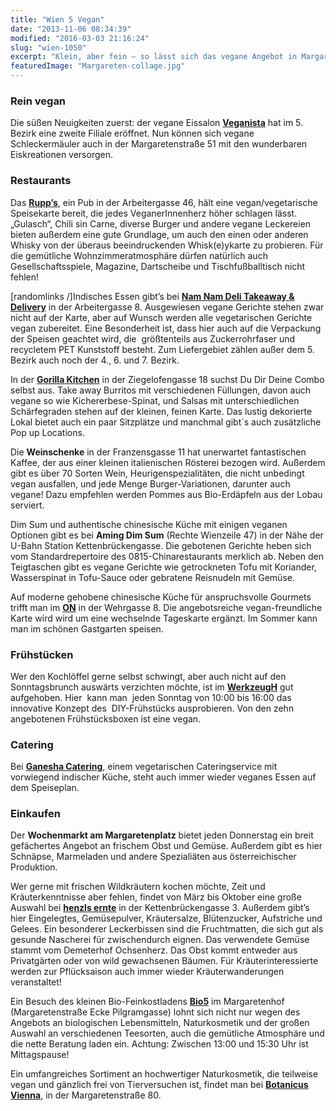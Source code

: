```yaml
---
title: "Wien 5 Vegan"
date: "2013-11-06 08:34:39"
modified: "2016-03-03 21:16:24"
slug: "wien-1050"
excerpt: "Klein, aber fein – so lässt sich das vegane Angebot in Margareten, dem 5. Wiener Gemeindebezirk, am besten beschreiben."
featuredImage: "Margareten-collage.jpg"
---
```


### Rein vegan

Die süßen Neuigkeiten zuerst: der vegane Eissalon [**Veganista**](http://www.veganista.at/) hat im 5. Bezirk eine zweite Filiale eröffnet. Nun können sich vegane Schleckermäuler auch in der Margaretenstraße 51 mit den wunderbaren Eiskreationen versorgen.

### Restaurants

Das **[Rupp’s](http://www.rupps.at/ "Rupp's")**, ein Pub in der Arbeitergasse 46, hält eine vegan/vegetarische Speisekarte bereit, die jedes VeganerInnenherz höher schlagen lässt. „Gulasch“, Chili sin Carne, diverse Burger und andere vegane Leckereien bieten außerdem eine gute Grundlage, um auch den einen oder anderen Whisky von der überaus beeindruckenden Whisk(e)ykarte zu probieren. Für die gemütliche Wohnzimmeratmosphäre dürfen natürlich auch Gesellschaftsspiele, Magazine, Dartscheibe und Tischfußballtisch nicht fehlen!

\[randomlinks /\]Indisches Essen gibt’s bei **[Nam Nam Deli Takeaway & Delivery](http://www.nam-nam.at/deli/ "Nam Nam Deli")** in der Arbeitergasse 8. Ausgewiesen vegane Gerichte stehen zwar nicht auf der Karte, aber auf Wunsch werden alle vegetarischen Gerichte vegan zubereitet. Eine Besonderheit ist, dass hier auch auf die Verpackung der Speisen geachtet wird, die  größtenteils aus Zuckerrohrfaser und recycletem PET Kunststoff besteht. Zum Liefergebiet zählen außer dem 5. Bezirk auch noch der 4., 6. und 7. Bezirk.

In der **[Gorilla Kitchen](https://www.facebook.com/gorillakitchen2013)** in der Ziegelofengasse 18 suchst Du Dir Deine Combo selbst aus. Take away Burritos mit verschiedenen Füllungen, davon auch vegane so wie Kichererbese-Spinat, und Salsas mit unterschiedlichen Schärfegraden stehen auf der kleinen, feinen Karte. Das lustig dekorierte Lokal bietet auch ein paar Sitzplätze und manchmal gibt´s auch zusätzliche Pop up Locations.

Die **Weinschenke** in der Franzensgasse 11 hat unerwartet fantastischen Kaffee, der aus einer kleinen italienischen Rösterei bezogen wird. Außerdem gibt es über 70 Sorten Wein, Heurigenspezialitäten, die nicht unbedingt vegan ausfallen, und jede Menge Burger-Variationen, darunter auch vegane! Dazu empfehlen werden Pommes aus Bio-Erdäpfeln aus der Lobau serviert.

Dim Sum und authentische chinesische Küche mit einigen veganen Optionen gibt es bei **Aming Dim Sum** (Rechte Wienzeile 47) in der Nähe der U-Bahn Station Kettenbrückengasse. Die gebotenen Gerichte heben sich vom Standardrepertoire des 0815-Chinarestaurants merklich ab. Neben den Teigtaschen gibt es vegane Gerichte wie getrockneten Tofu mit Koriander, Wasserspinat in Tofu-Sauce oder gebratene Reisnudeln mit Gemüse.

Auf moderne gehobene chinesische Küche für anspruchsvolle Gourmets trifft man im [**ON**](http://www.restaurant-on.at/) in der Wehrgasse 8. Die angebotsreiche vegan-freundliche Karte wird wird um eine wechselnde Tageskarte ergänzt. Im Sommer kann man im schönen Gastgarten speisen.

### Frühstücken

Wer den Kochlöffel gerne selbst schwingt, aber auch nicht auf den Sonntagsbrunch auswärts verzichten möchte, ist im **[WerkzeugH](http://www.werkzeugh.at/ "WerkzeugH")** gut aufgehoben. Hier  kann man  jeden Sonntag von 10:00 bis 16:00 das innovative Konzept des  DIY-Frühstücks ausprobieren. Von den zehn angebotenen Frühstücksboxen ist eine vegan.

### Catering

Bei **[Ganesha Catering](http://www.ganesha-catering.at/ "Ganesha Catering")**, einem vegetarischen Cateringservice mit vorwiegend indischer Küche, steht auch immer wieder veganes Essen auf dem Speiseplan.

### Einkaufen

Der **Wochenmarkt am Margaretenplatz** bietet jeden Donnerstag ein breit gefächertes Angebot an frischem Obst und Gemüse. Außerdem gibt es hier Schnäpse, Marmeladen und andere Spezialiäten aus österreichischer Produktion.

Wer gerne mit frischen Wildkräutern kochen möchte, Zeit und Kräuterkenntnisse aber fehlen, findet von März bis Oktober eine große Auswahl bei **[henzls ernte](http://www.henzls.at/ "henzls ernte")** in der Kettenbrückengasse 3. Außerdem gibt’s hier Eingelegtes, Gemüsepulver, Kräutersalze, Blütenzucker, Aufstriche und Gelees. Ein besonderer Leckerbissen sind die Fruchtmatten, die sich gut als gesunde Nascherei für zwischendurch eignen. Das verwendete Gemüse stammt vom Demeterhof Ochsenherz. Das Obst kommt entweder aus Privatgärten oder von wild gewachsenen Bäumen. Für Kräuterinteressierte werden zur Pflücksaison auch immer wieder Kräuterwanderungen veranstaltet!

Ein Besuch des kleinen Bio-Feinkostladens **[Bio5](http://www.bio5.at/ "Bio5")** im Margaretenhof (Margaretenstraße Ecke Pilgramgasse) lohnt sich nicht nur wegen des Angebots an biologischen Lebensmitteln, Naturkosmetik und der großen Auswahl an verschiedenen Teesorten, auch die gemütliche Atmosphäre und die nette Beratung laden ein. Achtung: Zwischen 13:00 und 15:30 Uhr ist Mittagspause!

Ein umfangreiches Sortiment an hochwertiger Naturkosmetik, die teilweise vegan und gänzlich frei von Tierversuchen ist, findet man bei **[Botanicus Vienna](http://www.botanicus-vienna.at/joomla25/ "Botanicus Vienna")**, in der Margaretenstraße 80.